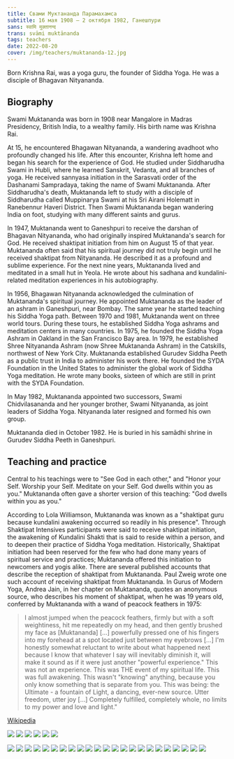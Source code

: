 ```yaml
---
title: Свами Муктананда Парамахамса
subtitle: 16 мая 1908 – 2 октября 1982, Ганешпури
sans: स्वामि मुक्तानन्द​
trans: svāmi muktānanda
tags: teachers
date: 2022-08-20
cover: /img/teachers/muktananda-12.jpg
---
```


Born Krishna Rai, was a yoga guru, the founder of Siddha Yoga. He was a disciple of Bhagavan Nityananda.

## Biography

Swami Muktananda was born in 1908 near Mangalore in Madras Presidency, British India, to a wealthy family. His birth name was Krishna Rai.

At 15, he encountered Bhagawan Nityananda, a wandering avadhoot who profoundly changed his life. After this encounter, Krishna left home and began his search for the experience of God. He studied under Siddharudha Swami in Hubli, where he learned Sanskrit, Vedanta, and all branches of yoga. He received sannyasa initiation in the Sarasvati order of the Dashanami Sampradaya, taking the name of Swami Muktananda. After Siddharudha's death, Muktananda left to study with a disciple of Siddharudha called Muppinarya Swami at his Sri Airani Holematt in Ranebennur Haveri District. Then Swami Muktananda began wandering India on foot, studying with many different saints and gurus.

In 1947, Muktananda went to Ganeshpuri to receive the darshan of Bhagavan Nityananda, who had originally inspired Muktananda's search for God. He received shaktipat initiation from him on August 15 of that year. Muktananda often said that his spiritual journey did not truly begin until he received shaktipat from Nityananda. He described it as a profound and sublime experience. For the next nine years, Muktananda lived and meditated in a small hut in Yeola. He wrote about his sadhana and kundalini-related meditation experiences in his autobiography.

In 1956, Bhagawan Nityananda acknowledged the culmination of Muktananda's spiritual journey. He appointed Muktananda as the leader of an ashram in Ganeshpuri, near Bombay. The same year he started teaching his Siddha Yoga path. Between 1970 and 1981, Muktananda went on three world tours. During these tours, he established Siddha Yoga ashrams and meditation centers in many countries. In 1975, he founded the Siddha Yoga Ashram in Oakland in the San Francisco Bay area. In 1979, he established Shree Nityananda Ashram (now Shree Muktananda Ashram) in the Catskills, northwest of New York City. Muktananda established Gurudev Siddha Peeth as a public trust in India to administer his work there. He founded the SYDA Foundation in the United States to administer the global work of Siddha Yoga meditation. He wrote many books, sixteen of which are still in print with the SYDA Foundation.

In May 1982, Muktananda appointed two successors, Swami Chidvilasananda and her younger brother, Swami Nityananda, as joint leaders of Siddha Yoga. Nityananda later resigned and formed his own group.

Muktananda died in October 1982. He is buried in his samādhi shrine in Gurudev Siddha Peeth in Ganeshpuri.

## Teaching and practice

Central to his teachings were to "See God in each other," and "Honor your Self. Worship your Self. Meditate on your Self. God dwells within you as you." Muktananda often gave a shorter version of this teaching: "God dwells within you as you."

According to Lola Williamson, Muktananda was known as a "shaktipat guru because kundalini awakening occurred so readily in his presence". Through Shaktipat Intensives participants were said to receive shaktipat initiation, the awakening of Kundalini Shakti that is said to reside within a person, and to deepen their practice of Siddha Yoga meditation. Historically, Shaktipat initiation had been reserved for the few who had done many years of spiritual service and practices; Muktananda offered this initiation to newcomers and yogis alike. There are several published accounts that describe the reception of shaktipat from Muktananda. Paul Zweig wrote one such account of receiving shaktipat from Muktananda. In Gurus of Modern Yoga, Andrea Jain, in her chapter on Muktananda, quotes an anonymous source, who describes his moment of shaktipat, when he was 19 years old, conferred by Muktananda with a wand of peacock feathers in 1975:

> I almost jumped when the peacock feathers, firmly but with a soft weightiness, hit me repeatedly on my head, and then gently brushed my face as [Muktananda] [...] powerfully pressed one of his fingers into my forehead at a spot located just between my eyebrows [...] I'm honestly somewhat reluctant to write about what happened next because I know that whatever I say will inevitably diminish it, will make it sound as if it were just another "powerful experience." This was not an experience. This was THE event of my spiritual life. This was full awakening. This wasn't "knowing" anything, because you only know something that is separate from you. This was being: the Ultimate - a fountain of Light, a dancing, ever-new source. Utter freedom, utter joy [...] Completely fulfilled, completely whole, no limits to my power and love and light."

[Wikipedia](https://en.wikipedia.org/wiki/Muktananda)

![](./muktananda-1.jpg)
![](./muktananda-2.jpg)
![](./muktananda-3.jpg)
![](./muktananda-4.jpg)
![](./muktananda-5.png)
![](./muktananda-6.jpg)

![](./muktananda-7.jpg)
![](./muktananda-8.jpg)
![](./muktananda-9.jpg)
![](./muktananda-10.jpg)
![](./muktananda-11.jpg)
![](./muktananda-12.jpg)
![](./muktananda-13.jpg)
![](./muktananda-14.jpg)
![](./muktananda-15.jpg)
![](./muktananda-16.jpg)
![](./muktananda-17.png)
![](./muktananda-18.jpg)
![](./muktananda-19.jpg)
![](./muktananda-20.png)
![](./muktananda-21.jpg)
![](./muktananda-22.jpg)
![](./muktananda-23.jpg)
![](./muktananda-24-ram-das.jpg)
![](./muktananda-25.jpg)
![](./muktananda-26.jpg)
![](./muktananda-27.jpg)
![](./muktananda-28.jpg)
![](./muktananda-29.jpg)
